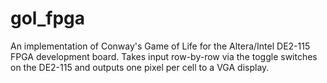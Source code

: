 # gol_fpga

An implementation of Conway's Game of Life for the Altera/Intel DE2-115 FPGA development board. Takes input row-by-row via the toggle switches on the DE2-115 and outputs one pixel per cell to a VGA display. 
